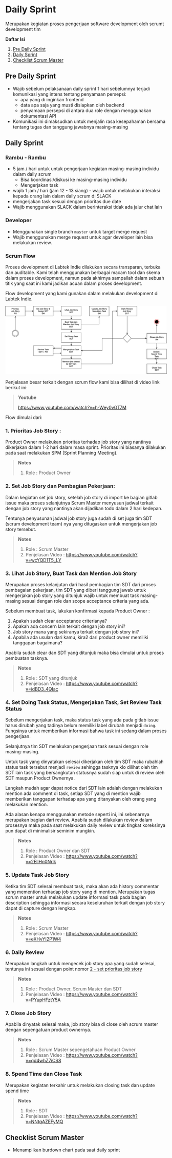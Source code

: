 # Daily Sprint

Merupakan kegiatan proses pengerjaan software development oleh scrumt development tim

**Daftar Isi**

1. [Pre Daily Sprint](#pre-daily-sprint)
2. [Daily Sprint](#daily-sprint)
3. [Checklist Scrum Master](#checklist-scrum-master)

<a name="pre-daily-sprint"></a>

## Pre Daily Sprint

* Wajib sebelum pelaksanaan daily sprint 1 hari sebelumnya terjadi komunikasi yang intens tentang penyamaan persepsi:
  * apa yang di inginkan frontend
  * data apa saja yang musti disiapkan oleh backend
  * penyamaan persepsi di antara dua role dengan menggunakan dokumentasi API 
* Komunikasi ini dimaksudkan untuk menjalin rasa kesepahaman bersama tentang tugas dan tanggung jawabnya masing-masing

<a name="daily-sprint"></a>

## Daily Sprint

### Rambu - Rambu

- 5 jam / hari untuk untuk pengerjaan kegiatan masing-masing individu dalam daily scrum
  - Bisa koordinasi/diskusi ke masing-masing individu
  - Mengerjakan task
- wajib 1 jam / hari  (jam 12 - 13 siang) - wajib untuk melakukan interaksi kepada orang lain dalam 
  daily scrum di SLACK
- mengerjakan task sesuai dengan prioritas due date
- Wajib menggunakan SLACK  dalam berinteraksi tidak ada jalur chat lain

### Developer

- Menggunakan single branch `master` untuk target merge request
- Wajib menggunakan merge request untuk agar developer lain bisa melakukan review. 

### Scrum Flow

Proses development di Labtek Indie dilakukan secara transparan, terbuka dan auditable. Kami telah 
menggunakan berbagai macam tool dan skema dalam proses development, namun pada akhirnya sampailah
dalam sebuah titik yang saat ini kami jadikan acuan dalam proses development.

Flow development yang kami gunakan dalam melakukan development di Labtek Indie. 


![Scrum Flow](assets/images/scrum-flow.jpeg)

Penjelasan besar terkait dengan scrum flow kami bisa dilihat di video link berikut ini:

> **Youtube**
>
> https://www.youtube.com/watch?v=h-Wey0vGT7M

Flow dimulai dari:

<a name="scrum-1"></a>

### 1. Prioritas Job Story : 

Product Owner melakukan prioritas terhadap job story yang nantinya 
dikerjakan dalam 1-2 hari dalam masa sprint. Prioritas ini biasanya dilakukan pada saat melakukan 
SPM (Sprint Planning Meeting).

> **Notes**
> 
> 1. Role : Product Owner

<a name="scrum-2"></a>

### 2. Set Job Story dan Pembagian Pekerjaan: 

Dalam kegiatan set job story, setelah job story di import ke bagian gitlab issue maka proses 
selanjutnya Scrum Master menyusun jadwal terkait dengan job story yang nantinya akan dijadikan todo 
dalam 2 hari kedepan. 

Tentunya penyusunan jadwal job story juga sudah di set juga tim SDT (scrum development team) nya yang 
ditugaskan untuk mengerjakan job story tersebut.

> **Notes**
> 
> 1. Role : Scrum Master
> 2. Penjelasan Video : https://www.youtube.com/watch?v=wcYQD1T5_LY

<a name="scrum-3"></a>

### 3. Lihat Job Story, Buat Task dan Mention Job Story

Merupakan proses kelanjutan dari hasil pembagian tim SDT dari proses pembagaian pekerjaan, tim SDT
yang diberi tanggung jawab untuk mengerjakan job story yang ditunjuk wajib untuk membuat task masing-
masing sesuai dengan role dan scope acceptance criteria yang ada.

Sebelum membuat task, lakukan konfirmasi kepada Product Owner :

1. Apakah sudah clear acceptance criterianya?
2. Apakah ada concern lain terkait dengan job story ini?
3. Job story mana yang sekiranya terkait dengan job story ini?
4. Apabila ada usulan dari kamu, kira2 dari product owner memiliki tanggapan bagaimana? 

Apabila sudah clear dan SDT yang ditunjuk maka bisa dimulai untuk proses pembuatan tasknya.

> **Notes**
> 
> 1. Role : SDT yang ditunjuk
> 2. Penjelasan Video : https://www.youtube.com/watch?v=idBD3_4QIac


<a name="scrum-4"></a>

### 4. Set Doing Task Status, Mengerjakan Task, Set Review Task Status

Sebelum mengerjakan task, maka status task yang ada pada gitlab issue harus dirubah yang tadinya 
belum memiliki label dirubah menjadi `doing`. Fungsinya untuk memberikan informasi bahwa task ini 
sedang dalam proses pengerjaan.

Selanjutnya tim SDT melakukan pengerjaan task sesuai dengan role masing-masing.

Untuk task yang dinyatakan selesai dikerjakan oleh tim SDT maka rubahlah status task tersebut menjadi
`review` sehingga tasknya klo dilihat oleh tim SDT lain task yang bersangkutan statusnya sudah siap
untuk di review oleh SDT maupun Product Ownernya.

Langkah mudah agar dapat notice dari SDT lain adalah dengan melakukan mention ada comment di task, 
setiap SDT yang di mention wajib memberikan tanggapan terhadap apa yang ditanyakan oleh orang yang 
melakukan mention.

Ada alasan kenapa menggunakan metode seperti ini, ini sebenarnya merupakan bagian dari review. Apabila
sudah dilakukan review dalam prosesnya maka pada saat melakukan daily review untuk tingkat koreksinya
pun dapat di minimalisir seminim mungkin.

> **Notes**
> 
> 1. Role : Product Owner dan SDT
> 2. Penjelasan Video : https://www.youtube.com/watch?v=2EllHn0Nrlk

<a name="scrum-5"></a>

### 5. Update Task Job Story

Ketika tim SDT selesai membuat task, maka akan ada history commentar yang memention terhadap job 
story yang di mention. Merupakan tugas scrum master untuk melakukan update informasi task pada 
bagian description sehingga informasi secara keseluruhan terkait dengan job story dapat di capture 
dengan lengkap.

> **Notes**
> 
> 1. Role : Scrum Master
> 2. Penjelasan Video : https://www.youtube.com/watch?v=eXHvYI2P1W4

### 6. Daily Review

Merupakan langkah untuk mengecek job story apa yang sudah selesai, tentunya ini sesuai dengan point
nomor [2 - set prioritas job story](#scrum-2)

> **Notes**
> 
> 1. Role : Product Owner, Scrum Master dan SDT
> 2. Penjelasan Video : https://www.youtube.com/watch?v=PYupHFztY5A


### 7. Close Job Story

Apabila dinyatak selesai maka, job story bisa di close oleh scrum master dengan sepengatuan product
ownernya.

> **Notes**
> 
> 1. Role : Scrum Master sepengetahuan Product Owner
> 2. Penjelasan Video : https://www.youtube.com/watch?v=qd4whZ7iCS8

### 8. Spend Time dan Close Task

Merupakan kegiatan terkahir untuk melakukan closing task dan update spend time

> **Notes**
> 
> 1. Role : SDT
> 2. Penjelasan Video : https://www.youtube.com/watch?v=NNtqAZEFyMQ

<a name="checklist-scrum-master"></a>

## Checklist Scrum Master

- Menampilkan burdown chart pada saat daily sprint